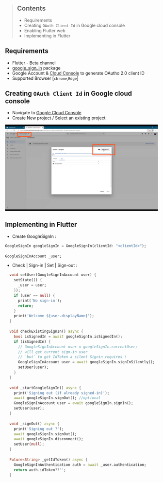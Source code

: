 > ## Contents
> - Requirements
> - Creating `OAuth Client Id` in Google cloud console
> - Enabling Flutter web
> - Implementing in Flutter

## **Requirements**
- Flutter - Beta channel
- [google_sign_in](https://pub.dev/packages/google_sign_in) package
- Google Account & [Cloud Console](https://console.cloud.google.com) to generate OAutho 2.0 client ID
- Supported Browser [`chrome`,`Edge`]

## **Creating `OAuth Client Id` in Google cloud console**
- Navigate to [Google Cloud Console](https://console.cloud.google.com) 
- Create New project / Select an existing project

![image info](https://raw.githubusercontent.com/trikydeck/triky-deck-blog/master/lib/decks/1/img/1.webp)

## **Implementing in Flutter**

- Create GoogleSignIn :
````dart
GoogleSignIn googleSignIn = GoogleSignIn(clientId: "<clientId>");

GoogleSignInAccount _user;
````
- Check | Sign-in | Set | Sign-out :
````dart
  void setUser(GoogleSignInAccount user) {
    setState(() {
      _user = user;
    });
    if (user == null) {
      print('No sign-in');
      return;
    }
    print('Welcome ${user.displayName}');
  }

  void checkExistingSignIn() async {
    bool isSignedIn = await googleSignIn.isSignedIn();
    if (isSignedIn) {
      // GoogleSignInAccount user = googleSignIn.currentUser; 
      // will get current sign-in user 
      // `but` to get IdToken a silent Signin requires ! 
      GoogleSignInAccount user = await googleSignIn.signInSilently();
      setUser(user);
    }
  }

  void _startGoogleSignIn() async {
    print('Signing out (if already signed-in)');
    await googleSignIn.signOut(); //optional
    GoogleSignInAccount user = await googleSignIn.signIn();
    setUser(user);
  }

  void _signOut() async {
    print('Signing out ?');
    await googleSignIn.signOut();
    await googleSignIn.disconnect();
    setUser(null);
  }

  Future<String> _getIdToken() async {
    GoogleSignInAuthentication auth = await _user.authentication;
    return auth.idToken??'';
  }
````
